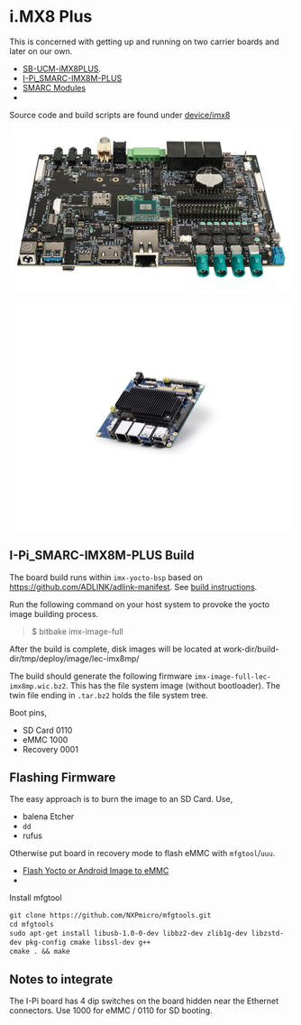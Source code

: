 # i.MX8 Plus

This is concerned with getting up and running on two carrier boards and later on our own.

- [SB-UCM-iMX8PLUS](https://www.compulab.com/products/carrier-boards/sb-ucmimx8plus-carrier-board/#diagram).
- [I-Pi_SMARC-IMX8M-PLUS](https://www.ipi.wiki/pages/imx8mp-docs)
- [SMARC Modules](https://sget.org/standards/)
- 

Source code and build scripts are found under [device/imx8](./device/imx8/README.md)

![SB-UCM-iMX8PLUS](./SB-UCMIMX8PLUS-carrier-board.jpg)


![I-Pi_SMARC-IMX8M-PLUS](./I-Pi_SMARC-IMX8M-PLUS-Float_cbe8788c-a020-40f6-91d7-7b350d4ba85c.png)

## I-Pi_SMARC-IMX8M-PLUS Build

The board build runs within `imx-yocto-bsp` based on https://github.com/ADLINK/adlink-manifest. See [build instructions](https://www.ipi.wiki/pages/imx8mp-docs?page=HowToBuildYocto.html).

Run the following command on your host system to provoke the yocto image building process.

> $ bitbake imx-image-full

After the build is complete, disk images will be located at work-dir/build-dir/tmp/deploy/image/lec-imx8mp/

The build should generate the following firmware `imx-image-full-lec-imx8mp.wic.bz2`.
This has the file system image (without bootloader). 
The twin file ending in `.tar.bz2` holds the file system tree.

Boot pins,

- SD Card 0110
- eMMC 1000
- Recovery 0001


## Flashing Firmware

The easy approach is to burn the image to an SD Card. Use,

- balena Etcher
- `dd`
- rufus

Otherwise put board in recovery mode to flash eMMC with `mfgtool`/`uuu`.

- [Flash Yocto or Android Image to eMMC](https://docs.ipi.wiki/SMARC/ipi-smarc-imx8mp/HowToFlashImageeMMC.html#Flash-Yocto-or-Android-Image)
- 


Install mfgtool

```
git clone https://github.com/NXPmicro/mfgtools.git
cd mfgtools
sudo apt-get install libusb-1.0-0-dev libbz2-dev zlib1g-dev libzstd-dev pkg-config cmake libssl-dev g++
cmake . && make
```


## Notes to integrate

The I-Pi board has 4 dip switches on the board hidden near the Ethernet connectors. Use 1000 for eMMC / 0110 for SD booting.

